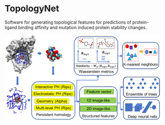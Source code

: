 # TopologyNet
Software for generating topological features for predictions of protein-ligand binding affinity and mutation induced protein stability changes.

![protein-ligand binding](https://github.com/WeilabMSU/TopologyNet/blob/master/fig/binding_figure.PNG)
